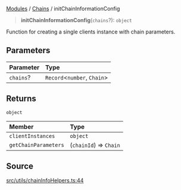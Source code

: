 [Modules](../../README.md) / [Chains](../README.md) / initChainInformationConfig

> **initChainInformationConfig**(`chains`?): `object`

Function for creating a single clients instance with chain parameters.

## Parameters

| Parameter | Type |
| :------ | :------ |
| `chains`? | `Record`\<`number`, `Chain`\> |

## Returns

`object`

| Member | Type |
| :------ | :------ |
| `clientInstances` | `object` |
| `getChainParameters` | (`chainId`) => `Chain` |

## Source

[src/utils/chainInfoHelpers.ts:44](https://github.com/bgd-labs/fe-shared/blob/9fba57060d0d09d18d0564e6f8921c7206d93e88/src/utils/chainInfoHelpers.ts#L44)
